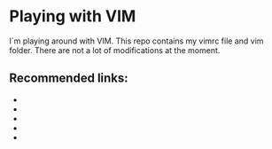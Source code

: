 Playing with VIM
===
I´m playing around with VIM. This repo contains my vimrc file and vim folder. 
There are not a lot of modifications at the moment.

Recommended links:
----
 - [Get Started]:http://nvie.com/posts/how-i-boosted-my-vim/
 - [Tutorial]:http://blog.interlinked.org/tutorials/vim_tutorial.html
 - [Colorschemes]:http://www.vimninjas.com/2012/08/26/10-vim-color-schemes-you-need-to-own/
 - [CheatSheet]:http://www.math.ntu.edu.tw/~wwang/mtxcomp2010/cssd2011/download/vi_cheat%20sheet.pdf
 - [Mac VIM]:https://code.google.com/p/macvim/


